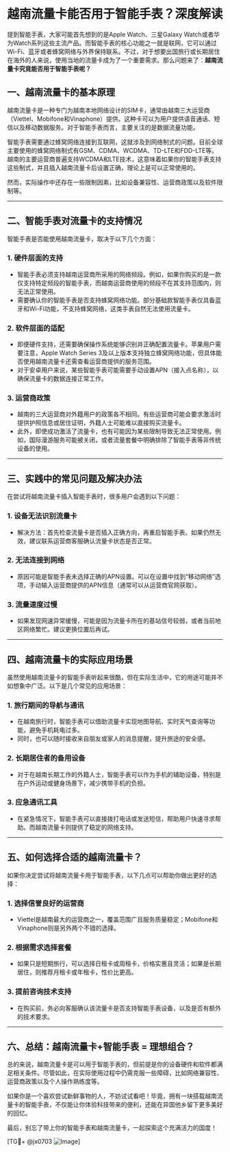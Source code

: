 # 越南流量卡能否用于智能手表？深度解读

提到智能手表，大家可能首先想到的是Apple Watch、三星Galaxy Watch或者华为Watch系列这些主流产品。而智能手表的核心功能之一就是联网，它可以通过Wi-Fi、蓝牙或者蜂窝网络与外界保持联系。不过，对于想要出国旅行或长期居住在海外的人来说，使用当地的流量卡成为了一个重要需求。那么问题来了：**越南流量卡究竟能否用于智能手表呢？**

## 一、越南流量卡的基本原理

越南流量卡是一种专门为越南本地网络设计的SIM卡，通常由越南三大运营商（Viettel、Mobifone和Vinaphone）提供。这种卡可以为用户提供语音通话、短信以及移动数据服务。对于智能手表而言，主要关注的是数据流量功能。

智能手表需要通过蜂窝网络连接到互联网，这就涉及到网络制式的问题。目前全球主要使用的蜂窝网络制式有GSM、CDMA、WCDMA、TD-LTE和FDD-LTE等。越南的主要运营商普遍支持WCDMA和LTE技术，这意味着如果你的智能手表支持这些制式，并且插入越南流量卡后设置正确，理论上是可以正常使用的。

然而，实际操作中还存在一些限制因素，比如设备兼容性、运营商政策以及软件限制等。

---

## 二、智能手表对流量卡的支持情况

智能手表是否能使用越南流量卡，取决于以下几个方面：

### 1. **硬件层面的支持**
   - 智能手表必须支持越南运营商所采用的网络频段。例如，如果你购买的是一款仅支持特定频段的智能手表，而越南运营商使用的频段不在其支持范围内，则无法正常使用。
   - 需要确认你的智能手表是否支持蜂窝网络功能。部分基础款智能手表仅具备蓝牙和Wi-Fi功能，不支持蜂窝网络，这类手表自然无法使用流量卡。

### 2. **软件层面的适配**
   - 即便硬件支持，还需要确保操作系统能够识别并正确配置流量卡。苹果用户需要注意，Apple Watch Series 3及以上版本支持独立蜂窝网络功能，但具体能否使用越南流量卡还需查看运营商提供的服务范围。
   - 对于安卓用户来说，某些智能手表可能需要手动设置APN（接入点名称），以确保流量卡的数据连接正常工作。

### 3. **运营商政策**
   - 越南的三大运营商对外籍用户的政策各不相同。有些运营商可能会要求激活时提供护照信息或居住证明，外籍人士可能难以直接购买流量卡。
   - 此外，即使成功激活了流量卡，也有可能因为某些限制导致无法正常使用。例如，国际漫游服务可能被关闭，或者流量套餐中明确排除了智能手表等非传统设备的使用。

---

## 三、实践中的常见问题及解决办法

在尝试将越南流量卡插入智能手表时，很多用户会遇到以下问题：

### 1. **设备无法识别流量卡**
   - 解决方法：首先检查流量卡是否插入正确方向，再重启智能手表。如果仍然无效，建议联系运营商客服确认流量卡状态是否正常。

### 2. **无法连接到网络**
   - 原因可能是智能手表未选择正确的APN设置。可以在设置中找到“移动网络”选项，手动输入运营商提供的APN信息（通常可以从运营商官网获取）。

### 3. **流量速度过慢**
   - 如果发现网速异常缓慢，可能是因为流量卡所在的基站信号较弱，或者当前地区网络繁忙。建议更换位置后再试。

---

## 四、越南流量卡的实际应用场景

虽然使用越南流量卡的智能手表听起来很酷，但在实际生活中，它的用途可能并不如想象中广泛。以下是几个常见的应用场景：

### 1. **旅行期间的导航与通讯**
   - 在越南旅行时，智能手表可以借助流量卡实现地图导航、实时天气查询等功能，避免手机耗电过多。
   - 同时，也可以随时接收来自朋友或家人的消息提醒，提升旅途的安全感。

### 2. **长期居住者的备用设备**
   - 对于在越南长期工作的外籍人士，智能手表可以作为手机的辅助设备，特别是在户外运动或健身场景下，减少携带手机的负担。

### 3. **应急通讯工具**
   - 在紧急情况下，智能手表可以直接拨打电话或发送短信，帮助用户快速寻求帮助。而越南流量卡则提供了稳定的网络支持。

---

## 五、如何选择合适的越南流量卡？

如果你决定尝试将越南流量卡用于智能手表，以下几点可以帮助你做出更好的选择：

### 1. **选择信誉良好的运营商**
   - Viettel是越南最大的运营商之一，覆盖范围广且服务质量稳定；Mobifone和Vinaphone则是另外两个不错的选择。

### 2. **根据需求选择套餐**
   - 如果只是短期旅行，可以选择日租卡或周租卡，价格实惠且灵活；如果是长期居住，则推荐月租卡或年租卡，性价比更高。

### 3. **提前咨询技术支持**
   - 在购买前，务必向客服确认该流量卡是否支持智能手表设备，以及是否有额外的技术要求。

---

## 六、总结：越南流量卡+智能手表 = 理想组合？

总的来说，越南流量卡是可以用于智能手表的，但前提是你的设备硬件和软件都满足相关条件。尽管如此，在实际使用过程中仍需克服一些障碍，比如网络兼容性、运营商政策以及个人操作熟练度等。

如果你是一个喜欢尝试新鲜事物的人，不妨试试看吧！毕竟，拥有一块搭载越南流量卡的智能手表，不仅能让你体验科技带来的便利，还能在异国他乡留下更多美好的回忆。

最后，别忘了带上你的智能手表和越南流量卡，一起探索这个充满活力的国度！

[TG💪+ @jx0703 ![Image](https://github.com/user-attachments/assets/dbca1d08-cadb-493c-b0ec-ad6f7a83f270)]